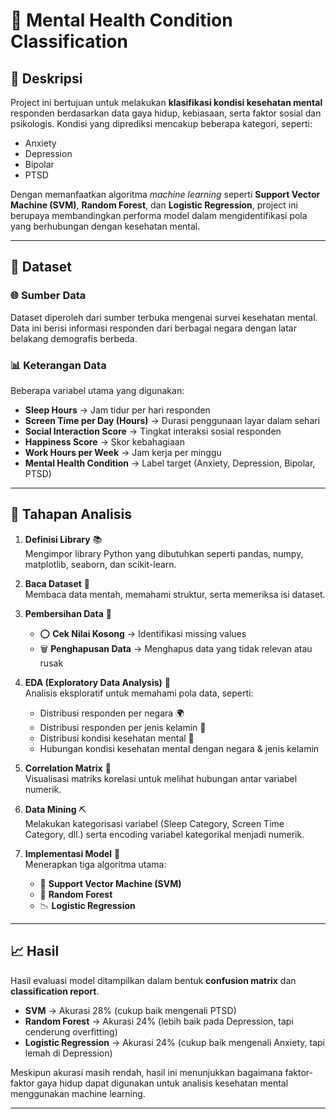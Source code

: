 # 🧠 Mental Health Condition Classification

## 📌 Deskripsi
Project ini bertujuan untuk melakukan **klasifikasi kondisi kesehatan mental** responden berdasarkan data gaya hidup, kebiasaan, serta faktor sosial dan psikologis. Kondisi yang diprediksi mencakup beberapa kategori, seperti:
- Anxiety
- Depression
- Bipolar
- PTSD

Dengan memanfaatkan algoritma *machine learning* seperti **Support Vector Machine (SVM)**, **Random Forest**, dan **Logistic Regression**, project ini berupaya membandingkan performa model dalam mengidentifikasi pola yang berhubungan dengan kesehatan mental.

---

## 📂 Dataset
### 🌐 Sumber Data
Dataset diperoleh dari sumber terbuka mengenai survei kesehatan mental. Data ini berisi informasi responden dari berbagai negara dengan latar belakang demografis berbeda.

### 📊 Keterangan Data
Beberapa variabel utama yang digunakan:
- **Sleep Hours** → Jam tidur per hari responden  
- **Screen Time per Day (Hours)** → Durasi penggunaan layar dalam sehari  
- **Social Interaction Score** → Tingkat interaksi sosial responden  
- **Happiness Score** → Skor kebahagiaan  
- **Work Hours per Week** → Jam kerja per minggu  
- **Mental Health Condition** → Label target (Anxiety, Depression, Bipolar, PTSD)

---

## 🧹 Tahapan Analisis
1. **Definisi Library** 📚  
   Mengimpor library Python yang dibutuhkan seperti pandas, numpy, matplotlib, seaborn, dan scikit-learn.  

2. **Baca Dataset** 📂  
   Membaca data mentah, memahami struktur, serta memeriksa isi dataset.  

3. **Pembersihan Data** 🧹  
   - ⭕ **Cek Nilai Kosong** → Identifikasi missing values  
   - 🗑️ **Penghapusan Data** → Menghapus data yang tidak relevan atau rusak  

4. **EDA (Exploratory Data Analysis)** 🔎  
   Analisis eksploratif untuk memahami pola data, seperti:  
   - Distribusi responden per negara 🌍  
   - Distribusi responden per jenis kelamin 🚻  
   - Distribusi kondisi kesehatan mental 🧠  
   - Hubungan kondisi kesehatan mental dengan negara & jenis kelamin  

5. **Correlation Matrix** 🔢  
   Visualisasi matriks korelasi untuk melihat hubungan antar variabel numerik.  

6. **Data Mining** ⛏️  
   Melakukan kategorisasi variabel (Sleep Category, Screen Time Category, dll.) serta encoding variabel kategorikal menjadi numerik.  

7. **Implementasi Model** 🤖  
   Menerapkan tiga algoritma utama:  
   - 🧩 **Support Vector Machine (SVM)**  
   - 🌳 **Random Forest**  
   - 📉 **Logistic Regression**  

---

## 📈 Hasil
Hasil evaluasi model ditampilkan dalam bentuk **confusion matrix** dan **classification report**.  
- **SVM** → Akurasi 28% (cukup baik mengenali PTSD)  
- **Random Forest** → Akurasi 24% (lebih baik pada Depression, tapi cenderung overfitting)  
- **Logistic Regression** → Akurasi 24% (cukup baik mengenali Anxiety, tapi lemah di Depression)  

Meskipun akurasi masih rendah, hasil ini menunjukkan bagaimana faktor-faktor gaya hidup dapat digunakan untuk analisis kesehatan mental menggunakan machine learning.  

---
